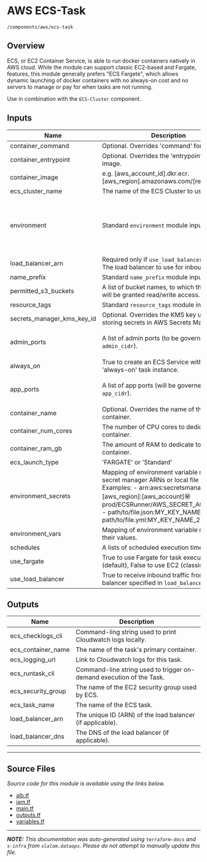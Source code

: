 
# AWS ECS-Task

`/components/aws/ecs-task`

## Overview


ECS, or EC2 Container Service, is able to run docker containers natively in AWS cloud. While the module can support classic EC2-based and Fargate,
features, this module generally prefers "ECS Fargete", which allows dynamic launching of docker containers with no always-on cost and no servers
to manage or pay for when tasks are not running.

Use in combination with the `ECS-Cluster` component.

## Inputs

| Name                           | Description                                                                                                                                                                                                                                                                    | Type                                                                                                                                                                    | Default                       | Required |
| ------------------------------ | ------------------------------------------------------------------------------------------------------------------------------------------------------------------------------------------------------------------------------------------------------------------------------ | ----------------------------------------------------------------------------------------------------------------------------------------------------------------------- | ----------------------------- | :------: |
| container\_command             | Optional. Overrides 'command' for the image.                                                                                                                                                                                                                                   | `any`                                                                                                                                                                   | n/a                           |   yes    |
| container\_entrypoint          | Optional. Overrides the 'entrypoint' for the image.                                                                                                                                                                                                                            | `any`                                                                                                                                                                   | n/a                           |   yes    |
| container\_image               | e.g. [aws\_account\_id].dkr.ecr.[aws\_region].amazonaws.com/[repo\_name]                                                                                                                                                                                                       | `string`                                                                                                                                                                | n/a                           |   yes    |
| ecs\_cluster\_name             | The name of the ECS Cluster to use.                                                                                                                                                                                                                                            | `string`                                                                                                                                                                | n/a                           |   yes    |
| environment                    | Standard `environment` module input.                                                                                                                                                                                                                                           | <pre>object({<br>    vpc_id          = string<br>    aws_region      = string<br>    public_subnets  = list(string)<br>    private_subnets = list(string)<br>  })</pre> | n/a                           |   yes    |
| load\_balancer\_arn            | Required only if `use_load_balancer` = True. The load balancer to use for inbound traffic.                                                                                                                                                                                     | `string`                                                                                                                                                                | n/a                           |   yes    |
| name\_prefix                   | Standard `name_prefix` module input.                                                                                                                                                                                                                                           | `string`                                                                                                                                                                | n/a                           |   yes    |
| permitted\_s3\_buckets         | A list of bucket names, to which the ECS task will be granted read/write access.                                                                                                                                                                                               | `list(string)`                                                                                                                                                          | n/a                           |   yes    |
| resource\_tags                 | Standard `resource_tags` module input.                                                                                                                                                                                                                                         | `map(string)`                                                                                                                                                           | n/a                           |   yes    |
| secrets\_manager\_kms\_key\_id | Optional. Overrides the KMS key used when storing secrets in AWS Secrets Manager.                                                                                                                                                                                              | `string`                                                                                                                                                                | n/a                           |   yes    |
| admin\_ports                   | A list of admin ports (to be governed by `admin_cidr`).                                                                                                                                                                                                                        | `list(string)`                                                                                                                                                          | <pre>[<br>  "8080"<br>]</pre> |    no    |
| always\_on                     | True to create an ECS Service with a single 'always-on' task instance.                                                                                                                                                                                                         | `bool`                                                                                                                                                                  | `false`                       |    no    |
| app\_ports                     | A list of app ports (will be governed by `app_cidr`).                                                                                                                                                                                                                          | `list(string)`                                                                                                                                                          | <pre>[<br>  "8080"<br>]</pre> |    no    |
| container\_name                | Optional. Overrides the name of the default container.                                                                                                                                                                                                                         | `string`                                                                                                                                                                | `"DefaultContainer"`          |    no    |
| container\_num\_cores          | The number of CPU cores to dedicate to the container.                                                                                                                                                                                                                          | `string`                                                                                                                                                                | `"4"`                         |    no    |
| container\_ram\_gb             | The amount of RAM to dedicate to the container.                                                                                                                                                                                                                                | `string`                                                                                                                                                                | `"8"`                         |    no    |
| ecs\_launch\_type              | 'FARGATE' or 'Standard'                                                                                                                                                                                                                                                        | `string`                                                                                                                                                                | `"FARGATE"`                   |    no    |
| environment\_secrets           | Mapping of environment variable names to secret manager ARNs or local file secrets. Examples:  - arn:aws:secretsmanager:[aws\_region]:[aws\_account]:secret:prod/ECSRunner/AWS\_SECRET\_ACCESS\_KEY  - path/to/file.json:MY\_KEY\_NAME\_1  - path/to/file.yml:MY\_KEY\_NAME\_2 | `map(string)`                                                                                                                                                           | `{}`                          |    no    |
| environment\_vars              | Mapping of environment variable names to their values.                                                                                                                                                                                                                         | `map(string)`                                                                                                                                                           | `{}`                          |    no    |
| schedules                      | A lists of scheduled execution times.                                                                                                                                                                                                                                          | `set(string)`                                                                                                                                                           | `[]`                          |    no    |
| use\_fargate                   | True to use Fargate for task execution (default), False to use EC2 (classic).                                                                                                                                                                                                  | `bool`                                                                                                                                                                  | `true`                        |    no    |
| use\_load\_balancer            | True to receive inbound traffic from the load balancer specified in `load_balancer_arn`.                                                                                                                                                                                       | `bool`                                                                                                                                                                  | `false`                       |    no    |

## Outputs

| Name                 | Description                                                          |
| -------------------- | -------------------------------------------------------------------- |
| ecs\_checklogs\_cli  | Command-ling string used to print Cloudwatch logs locally.           |
| ecs\_container\_name | The name of the task's primary container.                            |
| ecs\_logging\_url    | Link to Cloudwatch logs for this task.                               |
| ecs\_runtask\_cli    | Command-line string used to trigger on-demand execution of the Task. |
| ecs\_security\_group | The name of the EC2 security group used by ECS.                      |
| ecs\_task\_name      | The name of the ECS task.                                            |
| load\_balancer\_arn  | The unique ID (ARN) of the load balancer (if applicable).            |
| load\_balancer\_dns  | The DNS of the load balancer (if applicable).                        |

---------------------

## Source Files

_Source code for this module is available using the links below._

* [alb.tf](alb.tf)
* [iam.tf](iam.tf)
* [main.tf](main.tf)
* [outputs.tf](outputs.tf)
* [variables.tf](variables.tf)

---------------------

_**NOTE:** This documentation was auto-generated using
`terraform-docs` and `s-infra` from `slalom.dataops`.
Please do not attempt to manually update this file._
